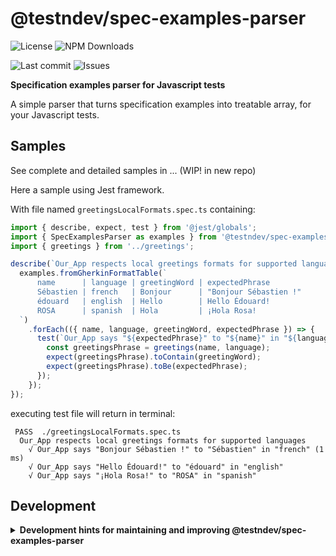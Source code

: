 # @testndev/spec-examples-parser

![License](https://img.shields.io/github/license/testndev/spec-examples-parser)
![NPM Downloads](https://img.shields.io/npm/dw/@testndev/spec-examples-parser)

![Last commit](https://img.shields.io/github/last-commit/testndev/spec-examples-parser?style=flat-square&logo=github)
![Issues](https://img.shields.io/github/issues/testndev/spec-examples-parser?style=flat-square&logo=github)

**Specification examples parser for Javascript tests**


A simple parser that turns specification examples into treatable array, for your Javascript tests.


## Samples

See complete and detailed samples in ... (WIP! in new repo) 
  
Here a sample using Jest framework.

With file named `greetingsLocalFormats.spec.ts` containing:

```typescript
import { describe, expect, test } from '@jest/globals';
import { SpecExamplesParser as examples } from '@testndev/spec-examples-parser';
import { greetings } from '../greetings';

describe(`Our_App respects local greetings formats for supported languages`, () => {
  examples.fromGherkinFormatTable(`
      name      | language | greetingWord | expectedPhrase
      Sébastien | french   | Bonjour      | "Bonjour Sébastien !"
      édouard   | english  | Hello        | Hello Édouard!
      ROSA      | spanish  | Hola         | ¡Hola Rosa!
  `)
    .forEach(({ name, language, greetingWord, expectedPhrase }) => {
      test(`Our_App says "${expectedPhrase}" to "${name}" in "${language}"`, () => {
        const greetingsPhrase = greetings(name, language);
        expect(greetingsPhrase).toContain(greetingWord);
        expect(greetingsPhrase).toBe(expectedPhrase);
      });
    });
});
```

executing test file will return in terminal: 

```
 PASS  ./greetingsLocalFormats.spec.ts
  Our_App respects local greetings formats for supported languages
    √ Our_App says "Bonjour Sébastien !" to "Sébastien" in "french" (1 ms)
    √ Our_App says "Hello Édouard!" to "édouard" in "english"
    √ Our_App says "¡Hola Rosa!" to "ROSA" in "spanish"
```

## Development

<details>
<summary><b>Development hints for maintaining and improving @testndev/spec-examples-parser</b></summary>



Setting up:

```bash
git clone git@github.com:testndev/spec-examples-parser.git
cd @testndev/spec-examples-parser
npm install
```
Testing:

```bash
npm run test
```

</details>